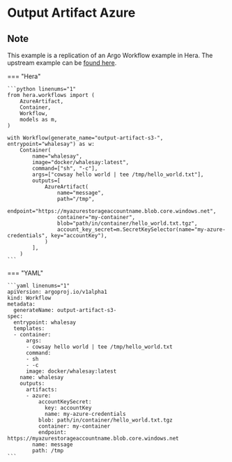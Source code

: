 # Output Artifact Azure

## Note

This example is a replication of an Argo Workflow example in Hera.
The upstream example can be [found here](https://github.com/argoproj/argo-workflows/blob/master/examples/output-artifact-azure.yaml).




=== "Hera"

    ```python linenums="1"
    from hera.workflows import (
        AzureArtifact,
        Container,
        Workflow,
        models as m,
    )

    with Workflow(generate_name="output-artifact-s3-", entrypoint="whalesay") as w:
        Container(
            name="whalesay",
            image="docker/whalesay:latest",
            command=["sh", "-c"],
            args=["cowsay hello world | tee /tmp/hello_world.txt"],
            outputs=[
                AzureArtifact(
                    name="message",
                    path="/tmp",
                    endpoint="https://myazurestorageaccountname.blob.core.windows.net",
                    container="my-container",
                    blob="path/in/container/hello_world.txt.tgz",
                    account_key_secret=m.SecretKeySelector(name="my-azure-credentials", key="accountKey"),
                )
            ],
        )
    ```

=== "YAML"

    ```yaml linenums="1"
    apiVersion: argoproj.io/v1alpha1
    kind: Workflow
    metadata:
      generateName: output-artifact-s3-
    spec:
      entrypoint: whalesay
      templates:
      - container:
          args:
          - cowsay hello world | tee /tmp/hello_world.txt
          command:
          - sh
          - -c
          image: docker/whalesay:latest
        name: whalesay
        outputs:
          artifacts:
          - azure:
              accountKeySecret:
                key: accountKey
                name: my-azure-credentials
              blob: path/in/container/hello_world.txt.tgz
              container: my-container
              endpoint: https://myazurestorageaccountname.blob.core.windows.net
            name: message
            path: /tmp
    ```

